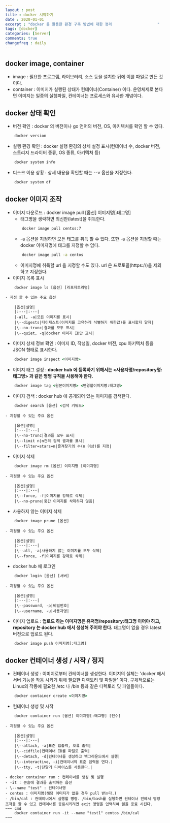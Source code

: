 ```yaml
---
layout : post
title : docker 시작하기 
date : 2020-01-01
excerpt : "docker 를 활용한 환경 구축 방법에 대한 정리                    "
tags: [docker]
categories: [Server]
comments: true
changefreq : daily
---
```


## docker image, container 
- image : 필요한 프로그램, 라이브러리, 소스 등을 설치한 뒤에 이를 파일로 만든 것이다.
- container : 이미지가 실행된 상태가 컨테이너(Container) 이다. 운영체제로 본다면 이미지는 일종의 실행파일, 컨테이너는 프로세스와 유사한 개념이다.

## docker 상태 확인 
- 버전 확인 : docker 의 버전이나 go 언어의 버전, OS, 아키텍처를 확인 할 수 있다. 
~~~ cmd
    docker version
~~~
- 실행 환경 확인 : docker 실행 환경의 상세 설정 표시(컨테이너 수, docker 버전, 스토리지 드라이버 종류, OS 종류, 아키텍처 등)
~~~ cmd
    docker system info
~~~
- 디스크 이용 상황 : 상세 내용을 확인할 때는 --v 옵션을 지정한다. 
~~~ cmd
    docker system df 
~~~

## docker 이미지 조작 
- 이미지 다운로드 : docker image pull [옵션] 이미지명[:태그명]
    - 태그명을 생락하면 최신판(latest)을 취득한다.
    ~~~ cmd
        docker image pull centos:7
    ~~~ 
    - -a 옵션을 지정하면 모든 태그를 취득 할 수 있다. 또한 -a 옵션을 지정할 때는 docker 이미지명에 태그를 지정할 수 없다.
    ~~~ cmd
        docker image pull -a centos
    ~~~
    - 이미지명에 취득할 url 을 지정할 수도 있다. url 은 프로토콜(https://)을 제외하고 지정한다.
- 이미지 목록 표시
~~~ cmd
    docker image ls [옵션] [리포지토리명]
~~~

    - 지정 할 수 있는 주요 옵션
      
        |옵션|설명|
        |:---|:---|
        |-all, -a|모든 이미지를 표시|
        |\--digests|다이제스트(이미지를 고유하게 식별하기 위한값)를 표시할지 말지|
        |\--no-trunc|결과를 모두 표시|
        |\--quiet, -q|docker 이미지 ID만 표시|
        
- 이미지 상세 정보 확인 : 이미지 ID, 작성일, docker 버전, cpu 아키텍처 등을 JSON 형태로 표시한다. 
~~~ cmd
    docker image inspect <이미지명>
~~~
- 이미지 태그 설정 : **docker hub 에 등록하기 위해서는 <사용자명/repository명:태그명> 과 같은 명명 규칙을 사용해야 한다.**
~~~ cmd
    docker image tag <원본이미지명> <변경할이미지명:태그명>
~~~
- 이미지 검색 : docker hub 에 공개되어 있는 이미지를 검색한다. 
~~~ cmd
    docker search [옵션] <검색 키워드>
~~~

    - 지정할 수 있는 주요 옵션 
    
        |옵션|설명|
        |:---|:---|
        |\--no-trunc|결과를 모두 표시|
        |\--limit n|n건의 검색 결과를 표시|
        |\--filter=stars=n|즐겨찾기의 수(n 이상)를 지정|

- 이미지 삭제 
~~~ cmd
    docker image rm [옵션] 이미지명 [이미지명] 
~~~
    
    - 지정할 수 있는 주요 옵션 
        
        |옵션|설명|
        |:---|:---|
        |\--force, -f|이미지를 강제로 삭제|
        |\--no-prune|중간 이미지를 삭제하지 않음|
            
- 사용하지 않는 이미지 삭제 
~~~ cmd
    docker image prune [옵션]
~~~
    
    - 지정할 수 있는 주요 옵션 
            
        |옵션|설명|
        |:---|:---|
        |\--all, -a|사용하지 않는 이미지를 모두 삭제|
        |\--force, -f|이미지를 강제로 삭제|
        
- docker hub 에 로그인 
~~~ cmd
    docker login [옵션] [서버]
~~~

    - 지정할 수 있는 주요 옵션 
                
        |옵션|설명|
        |:---|:---|
        |\--password, -p|비밀번호|
        |\--username, -u|사용자명|
        
- 이미지 업로드 : **업로드 하는 이미지명은 유저명/repository:태그명 이어야 하고, repository 는 docker hub 에서 생성해 주어야 한다.** 태그명이 없을 경우 latest 버전으로 업로드 된다.
~~~ cmd
    docker image push 이미지명[:태그명]
~~~ 
    
## docker 컨테이너 생성 / 시작 / 정지 

- 컨테이너 생성 : 이미지로부터 컨테이너를 생성한다. 이미지의 실체는 'docker 에서 서버 기능을 작동 시키기 위해 필요한 디렉토리 및 파일들' 이다. 구체적으로는 Linux의 작동에 필요한 /etc 나 /bin 등과 같은 디렉토리 및 파일들이다.
~~~ cmd
    docker container create <이미지명>
~~~
- 컨테이너 생성 및 시작 
~~~ cmd
    docker container run [옵션] 이미지명[:태그명] [인수] 
~~~

    - 지정할 수 있는 주요 옵션 
                    
        |옵션|설명|
        |:---|:---|
        |\--attach, -a|표준 입출력, 오류 출력|
        |\--cidfile|컨테이너 ID를 파일로 출력|
        |\--detach, -d|컨테이너를 생성하고 백그라운드에서 실행|
        |\--interactive, -i|컨테이너의 표준 입력을 연다.|
        |\--tty, -t|단말기 디바이스를 사용한다.|

    - docker container run : 컨테이너를 생성 및 실행
    - -it : 콘솔에 결과를 출력하는 옵션 
    - \--name "test" : 컨테이너명
    - centos : 이미지멍(해당 이미지가 없을 경우 pull 받는다.)
    - /bin/cal : 컨테이너에서 실행할 명령. /bin/bash를 실행하면 컨테이너 안에서 명령 조작을 할 수 있고 컨테이너를 종료시키려면 exit 명령을 입력하여 쉘을 종료 시킨다.
    ~~~ cmd
        docker container run -it --name "test1" centos /bin/cal
    ~~~  
  


